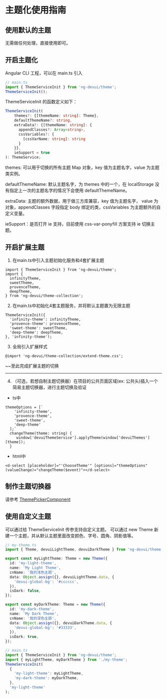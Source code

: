 # 主题化使用指南

## 使用默认的主题

无需做任何处理，直接使用即可。

## 开启主题化

Angular CLI 工程，可以在 main.ts 引入

```typescript
// main.ts
import { ThemeServiceInit } from 'ng-devui/theme';
ThemeServiceInit();
```

ThemeServiceInit 的函数定义如下：

```typescript
ThemeServiceInit(
    themes?: {[themeName: string]: Theme},
    defaultThemeName?: string,
    extraData?: {[themeName: string]: {
      appendClasses?: Array<string>,
      cssVariables?: {
        [cssVarName: string]: string
      }
    }},
    ieSupport = true
): ThemeService;
```

themes: 可以用于切换的所有主题 Map 对象，key 值为主题名字，value 为主题类实例。

defaultThemeName: 默认主题名字，为 themes 中的一个，在 localStorage 没有指定上一次的主题名字的情况下会使用 defaultThemeName。

extraData: 主题的额外数据，用于做三方库兼容，key 值为主题名字， value 为对象，appendClasses 字段指定 body 绑定的类，cssVariables 为主题额外的自定义变量。

ieSupport：是否打开 ie 支持，目前使用 css-var-ponyfill 方案支持 ie 切换主题。

## 开启扩展主题
1. 在main.ts中引入主题初始化服务和4套扩展主题
```
import { ThemeServiceInit } from 'ng-devui/theme';
import {
  infinityTheme,
  sweetTheme,
  provenceTheme,
  deepTheme,
} from 'ng-devui/theme-collection';
```
2. 在main.ts中初始化4套主题服务，并将默认主题置为无限主题
```
ThemeServiceInit({
  'infinity-theme': infinityTheme,
  'provence-theme': provenceTheme,
  'sweet-theme': sweetTheme,
  'deep-theme': deepTheme,
}, 'infinity-theme');
```

3. 全局引入扩展样式
```
@import 'ng-devui/theme-collection/extend-theme.css';
```

~~至此完成扩展主题的切换

------------
4. （可选，若想自制主题切换器）在项目的公共页面区域(ex: 公共头)插入一个简易主题切换器，进行主题切换及验证
- ts中
```
themeOptions = [`
    'infinity-theme',
    'provence-theme',
    'sweet-theme',
    'deep-theme'
  ];`
  changeTheme(theme: string) {
     window['devuiThemeService'].applyTheme(window['devuiThemes'][theme]);
  }
```
- html中
```
<d-select [placeholder]="'ChooseTheme'" [options]="themeOptions" (valueChange)="changeTheme($event)"></d-select>
```

## 制作主题切换器

请参考 [ThemePickerComponent](https://github.com/DevCloudFE/ng-devui/blob/master/devui-commons/src/header/theme-picker/theme-picker.component.ts)

## 使用自定义主题

可以通过给 ThemeServiceInit 传参支持自定义主题。
可以通过 new Theme 新建一个主题，并从默认主题里面改变颜色、字号、圆角、阴影值等。

```typescript
// my-theme.ts
import { Theme, devuiLightTheme, devuiDarkTheme } from 'ng-devui/theme';

export const myLightTheme: Theme = new Theme({
  id: 'my-light-theme',
  name: 'My Light Theme',
  cnName: '我的浅色主题',
  data: Object.assign({}, devuiLightTheme.data, {
    'devui-global-bg': '#cccccc',
  }),
  isDark: false,
});

export const myDarkTheme: Theme = new Theme({
  id: 'my-dark-theme',
  name: 'My Dark Theme',
  cnName: '我的深色主题',
  data: Object.assign({}, devuiDarkTheme.data, {
    'devui-global-bg': '#33333',
  }),
  isDark: true,
});
```

```typescript
// main.ts
import { ThemeServiceInit } from 'ng-devui/theme';
import { myLightTheme, myDarkTheme } from './my-theme';
ThemeServiceInit(
  {
    'my-light-theme': myLightTheme,
    'my-dark-theme': myDarkTheme,
  },
  'my-light-theme'
);
```
